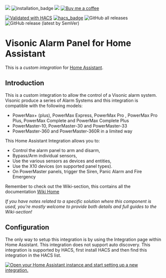 [![](https://img.shields.io/github/release/davesmeghead/visonic/all.svg?style=for-the-badge)](https://github.com/davesmeghead/visonic/releases) 
![installation_badge](https://img.shields.io/badge/dynamic/json?style=for-the-badge?color=41BDF5&logo=home-assistant&label=integration%20usage&suffix=%20installs&cacheSeconds=15600&url=https://analytics.home-assistant.io/custom_integrations.json&query=$.visonic.total)
[![](https://img.shields.io/badge/MAINTAINER-%40Davesmeghead-green?style=for-the-badge)](https://github.com/Davesmeghead)
[![Buy me a coffee][buymeacoffee-shield]][buymeacoffee]

[buymeacoffee]: https://www.buymeacoffee.com/davesmeghead
[buymeacoffee-shield]: https://www.buymeacoffee.com/assets/img/custom_images/orange_img.png

[![Validated with HACS](https://github.com/davesmeghead/visonic/actions/workflows/validate.yaml/badge.svg)](https://github.com/davesmeghead/visonic/actions/workflows/validate.yaml)
[![hacs_badge](https://img.shields.io/badge/HACS-Default-orange.svg)](https://github.com/custom-components/hacs)
![GitHub all releases](https://img.shields.io/github/downloads/davesmeghead/visonic/total)
![GitHub release (latest by SemVer)](https://img.shields.io/github/downloads/davesmeghead/visonic/latest/total)

# Visonic Alarm Panel for Home Assistant

This is a *custom integration* for [Home Assistant](https://www.home-assistant.io/).

## Introduction
This is a custom integration to allow the control of a Visonic alarm system. Visonic produce a series of Alarm Systems and this integration is compatible with the following models:
- PowerMax+ (plus), PowerMax Express, PowerMax Pro , PowerMax Pro Plus, PowerMax Complete and PowerMax Complete Plus
- PowerMaster-10, PowerMaster-30 and PowerMaster-33
- PowerMaster-360 and PowerMaster-360R in a limited way

This Home Assistant Integration allows you to:
- Control the alarm panel to arm and disarm,
- Bypass/Arm individual sensors,
- Use the various sensors as devices and entities,
- Use the X10 devices (on supported panel types).
- On PowerMaster panels, trigger the Siren, Panic Alarm and Fire Emergency

Remember to check out the Wiki-section, this contains all the documentation [Wiki Home](https://github.com/davesmeghead/visonic/wiki)

_If you have notes related to a specific solution where this component is used, you're mostly welcome to provide both details and full guides to the Wiki-section!_

## Configuration
The only way to setup this integration is by using the Integration page within Home Assistant. This integration does not support auto discovery.
This integration is supported by HACS, first install HACS and then find this integration in the HACS list.

[![Open your Home Assistant instance and start setting up a new integration.](https://my.home-assistant.io/badges/config_flow_start.svg)](https://my.home-assistant.io/redirect/config_flow_start/?domain=visonic)
